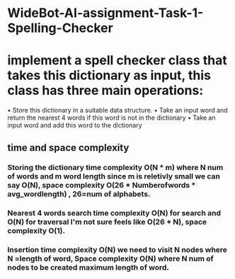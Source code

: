 # WideBot-AI-assignment-Task-1-Spelling-Checker
# implement a spell checker class that takes this dictionary as input, this class has three main operations:
  • Store this dictionary in a suitable data structure.
  • Take an input word and return the nearest 4 words if this word is not in the dictionary
  • Take an input word and add this word to the dictionary

## time and space complexity
### Storing the dictionary time complexity O(N * m) where N num of words and m word length since m is reletivly small we can say O(N), space complexity  O(26 * Numberofwords * avg_wordlength) , 26=num of alphabets.
   
###  Nearest 4 words search time complexity O(N) for search and O(N) for traversal I'm not sure feels like O(26 * N), space complexity O(1).

### Insertion time complexity O(N) we need to visit N nodes where N =length of word, Space complexity O(N) where N num of nodes to be created maximum length of word.
